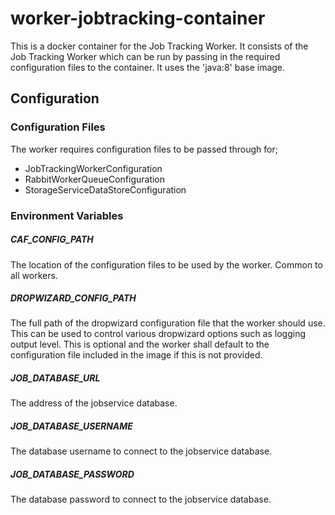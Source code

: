 # worker-jobtracking-container

This is a docker container for the Job Tracking Worker. It consists of the Job Tracking Worker which can be run by passing in the required configuration files to the container. It uses the 'java:8' base image.

## Configuration

### Configuration Files
The worker requires configuration files to be passed through for;

* JobTrackingWorkerConfiguration
* RabbitWorkerQueueConfiguration
* StorageServiceDataStoreConfiguration

### Environment Variables
##### CAF\_CONFIG\_PATH
The location of the configuration files to be used by the worker. Common to all workers.

##### DROPWIZARD\_CONFIG\_PATH
The full path of the dropwizard configuration file that the worker should use. This can be used to control various dropwizard options such as logging output level. This is optional and the worker shall default to the configuration file included in the image if this is not provided.

##### JOB\_DATABASE\_URL
The address of the jobservice database.

##### JOB\_DATABASE\_USERNAME
The database username to connect to the jobservice database.

##### JOB_DATABASE_PASSWORD
The database password to connect to the jobservice database.